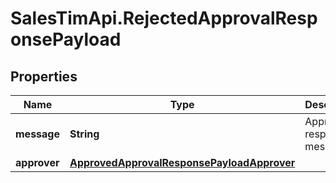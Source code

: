 # SalesTimApi.RejectedApprovalResponsePayload

## Properties

Name | Type | Description | Notes
------------ | ------------- | ------------- | -------------
**message** | **String** | Approval response message | [optional] 
**approver** | [**ApprovedApprovalResponsePayloadApprover**](ApprovedApprovalResponsePayloadApprover.md) |  | [optional] 


